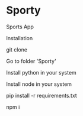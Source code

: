 # Sporty
Sports App

Installation

git clone <clone url from repository>

Go to folder 'Sporty'

Install python in your system

Install node in your system

pip install -r requirements.txt

npm i



